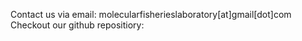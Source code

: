 ---
---

Contact us via email:  molecularfisherieslaboratory[at]gmail[dot]com
Checkout our github repositiory: 